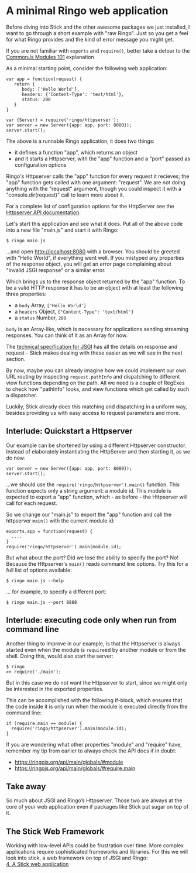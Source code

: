 A minimal Ringo web application
=================================

Before diving into Stick and the other awesome packages we just installed, I want to go through a short example with "raw Ringo". Just so you get a feel for what Ringo provides and the kind of error message you might get.

<div class="mustknow">

If you are not familiar with `exports` and `require()`, better take a detour to the [CommonJs Modules 101](modules.md) explanation

</div>


As a minimal starting point, consider the following web application:

    var app = function(request) {
       return {
          body: ['Hello World'],
          headers: {'Content-Type': 'text/html'},
          status: 200
       }
    }

    var {Server} = require('ringo/httpserver');
    var server = new Server({app: app, port: 8080});
    server.start();

The above is a runnable Ringo application, it does two things:

  * it defines a function "app", which returns an object
  * and it starts a Httpserver, with the "app" function and a "port" passed as configuration options

Ringo's Httpserver calls the "app" function for every request it recieves; the "app" function gets called with one argument: "request". We are not doing anything with the "request" argument, though you could inspect it with a "console.dir(request)" call to learn more about it.

<div class="knowmore">

For a complete list of configuration options for the HttpServer see the [Httpserver API documentation](https://ringojs.org/api/main/ringo/httpserver/#Server).

</div>

Let's start this application and see what it does. Put all of the above code into a new file "main.js" and start it with Ringo:

    $ ringo main.js


...and open <http://localhost:8080> with a browser. You should be greeted with "Hello World", if everything went well. If you mistyped any properties of the response object, you will get an error page complaining about "Invalid JSGI response" or a similar error.

Which brings us to the response object returned by the "app" function. To be a valid HTTP response it has to be an object with at least the following three properties:

 * a `body` Array, `['Hello World']`
 * a `headers` Object, `{"Content-Type": 'text/html'}`
 * a `status` Number, `200`

<div class="knowmore">

`body` is an Array-like, which is necessary for applications sending streaming responses. You can think of it as an Array for now.

The [technical specification for JSGI](http://wiki.commonjs.org/wiki/JSGI/Level0/A/Draft2) has all the details on response and request - Stick makes dealing with these easier as we will see in the next section.

</div>

By now, maybe you can already imagine how we could implement our own URL routing by inspecting `request.pathInfo` and dispatching to different view functions depending on the path. All we need is a couple of RegExes to check how "pathInfo" looks, and view functions which get called by such a dispatcher.

Luckily, Stick already does this matching and dispatching in a uniform way, besides providing us with easy access to request parameters and more.


Interlude: Quickstart a Httpserver
--------------------------

Our example can be shortened by using a different Httpserver constructor. Instead of elaborately instantiating the HttpServer and then starting it, as we do now:

    var server = new Server({app: app, port: 8080});
    server.start();

...we should use the `require('ringo/httpserver').main()` function. This function expects only a string argument: a module id. This module is expected to export a "app" function, which - as before - the Httpserver will call for each request.

So we change our "main.js" to export the "app" function and call the httpserver `main()` with the current module id:

    exports.app = function(request) {
      ....
    }
    require('ringo/httpserver').main(module.id);

But what about the port? Did we lose the ability to specify the port? No! Because the Httpserver's `main()` reads command line options. Try this for a full list of options available:

    $ ringo main.js --help

... for example, to specify a different port:

    $ ringo main.js --port 8888

Interlude: executing code only when run from command line
-----------------------------------------------

Another thing to improve in our example, is that the Httpserver is always started even when the module is `require`ed by another module or from the shell. Doing this, would also start the server:

    $ ringo
    >> require('./main');

But in this case we do not want the Httpserver to start, since we might only be interested in the exported properties.

This can be accomplished with the following if-block, which ensures that the code inside it is only run when the module is executed directly from the command line:


    if (require.main == module) {
      require('ringo/httpserver').main(module.id);
    }

<div class="knowmore">

If you are wondering what other properties "module" and "require" have, remember my tip from earlier to always check the API docs if in doubt:

   * <https://ringojs.org/api/main/globals/#module>
   * <https://ringojs.org/api/main/globals/#require.main>

</div>

## Take away

So much about JSGI and Ringo’s Httpserver. Those two are always at the core of your web application even if packages like Stick put sugar on top of it.

## The Stick Web Framework

Working with low-level APIs could be frustration over time. More complex applications require sophisticated frameworks and libraries. For this we will look into stick, a web framework on top of JSGI and Ringo:<br>
[4. A Stick web application](/tutorial/stickapp/)